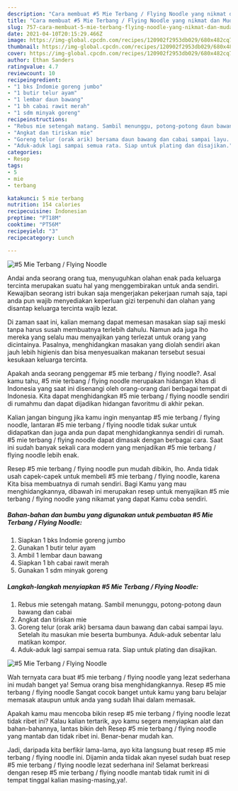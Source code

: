 ```yaml
---
description: "Cara membuat #5 Mie Terbang / Flying Noodle yang nikmat dan Mudah Dibuat"
title: "Cara membuat #5 Mie Terbang / Flying Noodle yang nikmat dan Mudah Dibuat"
slug: 757-cara-membuat-5-mie-terbang-flying-noodle-yang-nikmat-dan-mudah-dibuat
date: 2021-04-10T20:15:29.466Z
image: https://img-global.cpcdn.com/recipes/120902f2953db029/680x482cq70/5-mie-terbang-flying-noodle-foto-resep-utama.jpg
thumbnail: https://img-global.cpcdn.com/recipes/120902f2953db029/680x482cq70/5-mie-terbang-flying-noodle-foto-resep-utama.jpg
cover: https://img-global.cpcdn.com/recipes/120902f2953db029/680x482cq70/5-mie-terbang-flying-noodle-foto-resep-utama.jpg
author: Ethan Sanders
ratingvalue: 4.7
reviewcount: 10
recipeingredient:
- "1 bks Indomie goreng jumbo"
- "1 butir telur ayam"
- "1 lembar daun bawang"
- "1 bh cabai rawit merah"
- "1 sdm minyak goreng"
recipeinstructions:
- "Rebus mie setengah matang. Sambil menunggu, potong-potong daun bawang dan cabai"
- "Angkat dan tiriskan mie"
- "Goreng telur (orak arik) bersama daun bawang dan cabai sampai layu. Setelah itu masukan mie beserta bumbunya. Aduk-aduk sebentar lalu matikan kompor."
- "Aduk-aduk lagi sampai semua rata. Siap untuk plating dan disajikan."
categories:
- Resep
tags:
- 5
- mie
- terbang

katakunci: 5 mie terbang 
nutrition: 154 calories
recipecuisine: Indonesian
preptime: "PT18M"
cooktime: "PT56M"
recipeyield: "3"
recipecategory: Lunch

---
```



![#5 Mie Terbang / Flying Noodle](https://img-global.cpcdn.com/recipes/120902f2953db029/680x482cq70/5-mie-terbang-flying-noodle-foto-resep-utama.jpg)

Andai anda seorang orang tua, menyuguhkan olahan enak pada keluarga tercinta merupakan suatu hal yang menggembirakan untuk anda sendiri. Kewajiban seorang istri bukan saja mengerjakan pekerjaan rumah saja, tapi anda pun wajib menyediakan keperluan gizi terpenuhi dan olahan yang disantap keluarga tercinta wajib lezat.

Di zaman  saat ini, kalian memang dapat memesan masakan siap saji meski tanpa harus susah membuatnya terlebih dahulu. Namun ada juga lho mereka yang selalu mau menyajikan yang terlezat untuk orang yang dicintainya. Pasalnya, menghidangkan masakan yang diolah sendiri akan jauh lebih higienis dan bisa menyesuaikan makanan tersebut sesuai kesukaan keluarga tercinta. 



Apakah anda seorang penggemar #5 mie terbang / flying noodle?. Asal kamu tahu, #5 mie terbang / flying noodle merupakan hidangan khas di Indonesia yang saat ini disenangi oleh orang-orang dari berbagai tempat di Indonesia. Kita dapat menghidangkan #5 mie terbang / flying noodle sendiri di rumahmu dan dapat dijadikan hidangan favoritmu di akhir pekan.

Kalian jangan bingung jika kamu ingin menyantap #5 mie terbang / flying noodle, lantaran #5 mie terbang / flying noodle tidak sukar untuk didapatkan dan juga anda pun dapat menghidangkannya sendiri di rumah. #5 mie terbang / flying noodle dapat dimasak dengan berbagai cara. Saat ini sudah banyak sekali cara modern yang menjadikan #5 mie terbang / flying noodle lebih enak.

Resep #5 mie terbang / flying noodle pun mudah dibikin, lho. Anda tidak usah capek-capek untuk membeli #5 mie terbang / flying noodle, karena Kita bisa membuatnya di rumah sendiri. Bagi Kamu yang mau menghidangkannya, dibawah ini merupakan resep untuk menyajikan #5 mie terbang / flying noodle yang nikamat yang dapat Kamu coba sendiri.

<!--inarticleads1-->

##### Bahan-bahan dan bumbu yang digunakan untuk pembuatan #5 Mie Terbang / Flying Noodle:

1. Siapkan 1 bks Indomie goreng jumbo
1. Gunakan 1 butir telur ayam
1. Ambil 1 lembar daun bawang
1. Siapkan 1 bh cabai rawit merah
1. Gunakan 1 sdm minyak goreng




<!--inarticleads2-->

##### Langkah-langkah menyiapkan #5 Mie Terbang / Flying Noodle:

1. Rebus mie setengah matang. Sambil menunggu, potong-potong daun bawang dan cabai
1. Angkat dan tiriskan mie
1. Goreng telur (orak arik) bersama daun bawang dan cabai sampai layu. Setelah itu masukan mie beserta bumbunya. Aduk-aduk sebentar lalu matikan kompor.
1. Aduk-aduk lagi sampai semua rata. Siap untuk plating dan disajikan.
<img src="https://img-global.cpcdn.com/steps/4313137e5d4fcd0e/160x128cq70/5-mie-terbang-flying-noodle-langkah-memasak-4-foto.jpg" alt="#5 Mie Terbang / Flying Noodle">



Wah ternyata cara buat #5 mie terbang / flying noodle yang lezat sederhana ini mudah banget ya! Semua orang bisa menghidangkannya. Resep #5 mie terbang / flying noodle Sangat cocok banget untuk kamu yang baru belajar memasak ataupun untuk anda yang sudah lihai dalam memasak.

Apakah kamu mau mencoba bikin resep #5 mie terbang / flying noodle lezat tidak ribet ini? Kalau kalian tertarik, ayo kamu segera menyiapkan alat dan bahan-bahannya, lantas bikin deh Resep #5 mie terbang / flying noodle yang mantab dan tidak ribet ini. Benar-benar mudah kan. 

Jadi, daripada kita berfikir lama-lama, ayo kita langsung buat resep #5 mie terbang / flying noodle ini. Dijamin anda tiidak akan nyesel sudah buat resep #5 mie terbang / flying noodle lezat sederhana ini! Selamat berkreasi dengan resep #5 mie terbang / flying noodle mantab tidak rumit ini di tempat tinggal kalian masing-masing,ya!.

